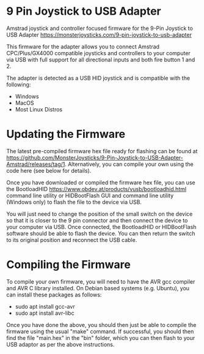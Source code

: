 # 9 Pin Joystick to USB Adapter
Amstrad joystick and controller focused firmware for the 9-Pin Joystick to USB Adapter https://monsterjoysticks.com/9-pin-joystick-to-usb-adapter

This firmware for the adapter allows you to connect Amstrad CPC/Plus/GX4000 compatible joysticks and controllers to your computer via USB with full support for all directional inputs and both fire button 1 and 2.

The adapter is detected as a USB HID joystick and is compatible with the following:
* Windows
* MacOS
* Most Linux Distros

# Updating the Firmware
The latest pre-compiled firmware hex file ready for flashing can be found at https://github.com/MonsterJoysticks/9-Pin-Joystick-to-USB-Adapter-Amstrad/releases/tag/1. Alternatively, you can compile your own using the code here (see below for details).

Once you have downloaded or compiled the firmware hex file, you can use the BootloadHID <https://www.obdev.at/products/vusb/bootloadhid.html> command line utility or HIDBootFlash GUI and command line utility (Windows only) to flash the file to the device via USB.

You will just need to change the position of the small switch on the device so that it is closer to the 9 pin connector and then connect the device to your computer via USB. Once connected, the BootloadHID or HIDBootFlash software should be able to flash the device. You can then return the switch to its original position and reconnect the USB cable.

# Compiling the Firmware
To compile your own firmware, you will need to have the AVR gcc compiler and AVR C library installed. On Debian based systems (e.g. Ubuntu), you can install these packages as follows:
* sudo apt install gcc-avr
* sudo apt install avr-libc

Once you have done the above, you should then just be able to compile the firmware using the usual "make" command. If successful, you should then find the file "main.hex" in the "bin" folder, which you can then flash to your USB adaptor as per the above instructions.
